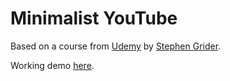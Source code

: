 # Minimalist YouTube

Based on a course from [Udemy](https://www.udemy.com/react-redux) by [Stephen Grider](https://twitter.com/sg_in_sf).

Working demo [here](http://apps.golightlyplus.com/minimal-youtube/).
